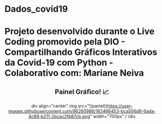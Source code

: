 # Dados_covid19
# Projeto desenvolvido durante o Live Coding promovido pela DIO - Compartilhando Gráficos Interativos da Covid-19 com Python - Colaborativo com: Mariane Neiva

<span align="center">

##  Painel Gráfico! 📈 




div align="center"
img src="![painel](https://user-images.githubusercontent.com/96260986/183466453-bca506d8-6ada-4c89-b211-2bcac2fb87cb.png" width="700px" /
/div


